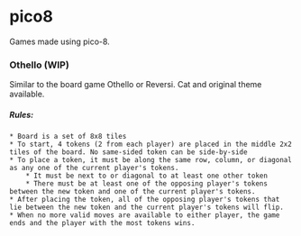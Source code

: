 # pico8
Games made using pico-8.

### Othello (WIP)
Similar to the board game Othello or Reversi. Cat and original theme available.
#####   Rules:
    * Board is a set of 8x8 tiles
    * To start, 4 tokens (2 from each player) are placed in the middle 2x2 tiles of the board. No same-sided token can be side-by-side
    * To place a token, it must be along the same row, column, or diagonal as any one of the current player's tokens.
        * It must be next to or diagonal to at least one other token
        * There must be at least one of the opposing player's tokens between the new token and one of the current player's tokens.
    * After placing the token, all of the opposing player's tokens that lie between the new token and the current player's tokens will flip.
    * When no more valid moves are available to either player, the game ends and the player with the most tokens wins.
